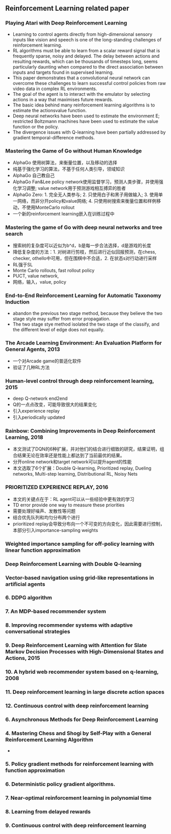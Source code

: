 ## Reinforcement Learning related paper

### Playing Atari with Deep Reinforcement Learning
- Learning to control agents directly from high-dimensional sensory inputs like vision and speech is one of the long-standing challenges of reinforcement learning.
- RL algorithms must be able to learn from a scalar reward signal that is frequently sparse, noisy and delayed. The delay between actions and resulting rewards, which can be thousands of timesteps long, seems particularly daunting when compared to the direct association between inputs and targets found in supervised learning.
- This paper demonstrates that a convolutional neural network can overcome these challenges to learn successful control policies from raw video data in complex RL environments.
- The goal of the agent is to interact with the emulator by selecting actions in a way that maximises future rewards.
- The basic idea behind many reinforcement learning algorithms is to estimate the actionsvalue function.
- Deep neural networks have been used to estimate the environment E; restricted Boltzmann machines have been used to estimate the value function or the policy.
- The divergence issues with Q-learning have been partially addressed by gradient temporal-difference methods.

### Mastering the Game of Go without Human Knowledge
- AlphaGo 使用树算法，来衡量位置，以及移动的选择
- 纯基于强化学习的算法，不基于任何人类引导，领域知识
- AlphaGo 自己教自己
- AlphaGo Fan&Lee policy network使用监督学习，预测人类步骤，并使用强化学习调整; value network用于预测游戏相互搏弈的胜者
- AlphaGo Zero: 1. 完全无人类参与; 2. 只使用白子和黑子用做输入; 3. 使用单一网络，而非分开policy和value网络; 4. 只使用树搜索来衡量位置和样例移动，不使用MonteCarlo rollout
- 一个新的reinforcement learning嵌入在训练过程中

### Mastering the game of Go with deep neural networks and tree search
- 搜索树的复杂度可以近似为b^d，b是每一步合法选择，d是游戏的长度
- 降低复杂度的方法：1. 对树进行剪枝，然后进行近似回报预测，在chess, checker, othello中可用，但在围棋中不合适，2. 在状态s对行动进行采样
- RL强于SL
- Monte Carlo rollouts, fast rollout policy
- PUCT, value network, 
- 网络，输入，value, policy


### End-to-End Reinforcement Learning for Automatic Taxonomy Induction
- abandon the previous two stage method, because they believe the two stage style may suffer from error propagation.
- The two stage stye method isolated the two stage of the classify, and the different level of edge does not equally.

### The Arcade Learning Environment: An Evaluation Platform for General Agents, 2013
- 一个对Arcade game的普适化软件
- 验证了几种RL方法

### Human-level control through deep reinforcement learning, 2015
- deep Q-network end2end
- Q的一点点改变，可能导致很大的结果变化
- 引入experience replay
- 引入periodically updated

### Rainbow: Combining Improvements in Deep Reinforcement Learning, 2018
- 本文测试了DQN的6种扩展，并对他们的结合进行细致的研究，结果证明，组合结果无论在效率还是性能上都达到了当前最优的结果。
- 分开online network和target network可以提升agent的性能
- 本文选取了6个扩展：Double Q-learning, Prioritized replay, Dueling networks, Multi-step learning, Distributional RL, Noisy Nets

### PRIORITIZED EXPERIENCE REPLAY, 2016
- 本文的关键点在于：RL agent可以从一些经验中更有效的学习
- TD error provide one way to measure these priorities
- 需要处理好噪声、发散性等问题
- 结合优先队列和均匀分布两个进行
- prioritized replay会导致分布向一个不可变的方向变化，因此需要进行控制，本部分引入importance-sampling weights

### Weighted importance sampling for off-policy learning with linear function approximation

### Deep Reinforcement Learning with Double Q-learning

### Vector-based navigation using grid-like representations in artificial agents

### 6. DDPG algorithm

### 7. An MDP-based recommender system


### 8. Improving recommender systems with adaptive conversational strategies

### 9. Deep Reinforcement Learning with Attention for Slate Markov Decision Processes with High-Dimensional States and Actions, 2015

### 10. A hybrid web recommender system based on q-learning, 2008

### 11. Deep reinforcement learning in large discrete action spaces

### 12. Continuous control with deep reinforcement learning

### 6. Asynchronous Methods for Deep Reinforcement Learning

### 4. Mastering Chess and Shogi by Self-Play with a General Reinforcement Learning Algorithm
-  

### 5. Policy gradient methods for reinforcement learning with function approximation

### 6. Deterministic policy gradient algorithms.

### 7. Near-optimal reinforcement learning in polynomial time

### 8. Learning from delayed rewards

### 9. Continuous control with deep reinforcement learning
